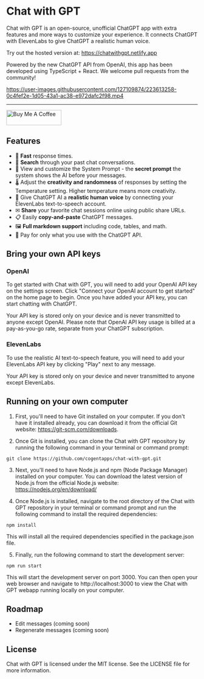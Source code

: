 # Chat with GPT

Chat with GPT is an open-source, unofficial ChatGPT app with extra features and more ways to customize your experience. It connects ChatGPT with ElevenLabs to give ChatGPT a realistic human voice.

Try out the hosted version at: https://chatwithgpt.netlify.app

Powered by the new ChatGPT API from OpenAI, this app has been developed using TypeScript + React. We welcome pull requests from the community!

https://user-images.githubusercontent.com/127109874/223613258-0c4fef2e-1d05-43a1-ac38-e972dafc2f98.mp4

---

<a href="https://www.buymeacoffee.com/cogentdev" target="_blank"><img src="https://cdn.buymeacoffee.com/buttons/v2/default-blue.png" alt="Buy Me A Coffee" style="height: 40px !important;width: 145px !important;" ></a>

## Features

- 🚀 **Fast** response times.
- 🔎 **Search** through your past chat conversations.
- 📄 View and customize the System Prompt - the **secret prompt** the system shows the AI before your messages.
- 🌡 Adjust the **creativity and randomness** of responses by setting the Temperature setting. Higher temperature means more creativity.
- 💬 Give ChatGPT AI a **realistic human voice** by connecting your ElevenLabs text-to-speech account.
- ✉ **Share** your favorite chat sessions online using public share URLs.
- 📋 Easily **copy-and-paste** ChatGPT messages.
- 🖼 **Full markdown support** including code, tables, and math.
- 🫰 Pay for only what you use with the ChatGPT API.

## Bring your own API keys

### OpenAI

To get started with Chat with GPT, you will need to add your OpenAI API key on the settings screen. Click "Connect your OpenAI account to get started" on the home page to begin. Once you have added your API key, you can start chatting with ChatGPT.

Your API key is stored only on your device and is never transmitted to anyone except OpenAI. Please note that OpenAI API key usage is billed at a pay-as-you-go rate, separate from your ChatGPT subscription.

### ElevenLabs

To use the realistic AI text-to-speech feature, you will need to add your ElevenLabs API key by clicking "Play" next to any message.

Your API key is stored only on your device and never transmitted to anyone except ElevenLabs.

## Running on your own computer

1. First, you'll need to have Git installed on your computer. If you don't have it installed already, you can download it from the official Git website: https://git-scm.com/downloads.

2. Once Git is installed, you can clone the Chat with GPT repository by running the following command in your terminal or command prompt:

```
git clone https://github.com/cogentapps/chat-with-gpt.git
```

3. Next, you'll need to have Node.js and npm (Node Package Manager) installed on your computer. You can download the latest version of Node.js from the official Node.js website: https://nodejs.org/en/download/

4. Once Node.js is installed, navigate to the root directory of the Chat with GPT repository in your terminal or command prompt and run the following command to install the required dependencies:

```
npm install
```

This will install all the required dependencies specified in the package.json file.

5. Finally, run the following command to start the development server:

```
npm run start
```

This will start the development server on port 3000. You can then open your web browser and navigate to http://localhost:3000 to view the Chat with GPT webapp running locally on your computer.

## Roadmap

- Edit messages (coming soon)
- Regenerate messages (coming soon)

## License

Chat with GPT is licensed under the MIT license. See the LICENSE file for more information.
